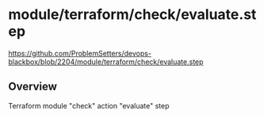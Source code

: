 # module/terraform/check/evaluate.step

https://github.com/ProblemSetters/devops-blackbox/blob/2204/module/terraform/check/evaluate.step

## Overview

Terraform module "check" action "evaluate" step



